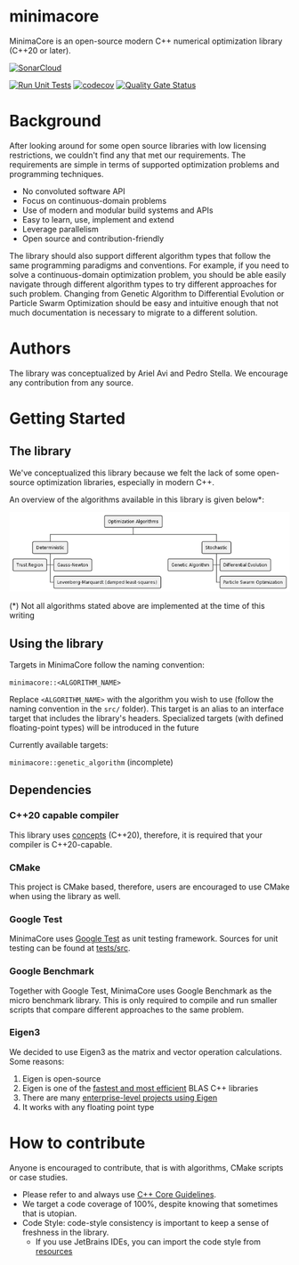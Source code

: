 # minimacore

MinimaCore is an open-source modern C++ numerical optimization library (C++20 or later).

[![SonarCloud](https://sonarcloud.io/images/project_badges/sonarcloud-black.svg)](https://sonarcloud.io/summary/new_code?id=ariel-avi_minimacore)

[![Run Unit Tests](https://github.com/ariel-avi/minimacore/actions/workflows/tests.yml/badge.svg)](https://github.com/ariel-avi/minimacore/actions/workflows/tests.yml)
[![codecov](https://codecov.io/gh/ariel-avi/minimacore/graph/badge.svg?token=NGQBJPUWMB)](https://codecov.io/gh/ariel-avi/minimacore)
[![Quality Gate Status](https://sonarcloud.io/api/project_badges/measure?project=ariel-avi_minimacore&metric=alert_status)](https://sonarcloud.io/summary/new_code?id=ariel-avi_minimacore)

# Background

After looking around for some open source libraries with low licensing restrictions, we couldn't find any that met our requirements. The
requirements are simple in terms of supported optimization problems and programming techniques.

- No convoluted software API
- Focus on continuous-domain problems
- Use of modern and modular build systems and APIs
- Easy to learn, use, implement and extend
- Leverage parallelism
- Open source and contribution-friendly

The library should also support different algorithm types that follow the same programming paradigms and conventions. For example, if you
need to solve a continuous-domain optimization problem, you should be able easily navigate through different algorithm types to try 
different approaches for such problem. Changing from Genetic Algorithm to Differential Evolution or Particle Swarm Optimization should be
easy and intuitive enough that not much documentation is necessary to migrate to a different solution.

# Authors

The library was conceptualized by Ariel Avi and Pedro Stella. We encourage any contribution from any source.

# Getting Started

## The library

We've conceptualized this library because we felt the lack of some open-source optimization libraries, especially in
modern C++.

An overview of the algorithms available in this library is given below*:

![](resources/algorithms_organogram.png)

(*) Not all algorithms stated above are implemented at the time of this writing

## Using the library

Targets in MinimaCore follow the naming convention:

`minimacore::<ALGORITHM_NAME>`

Replace `<ALGORITHM_NAME>` with the algorithm you wish to use (follow the naming convention in the `src/` folder). This
target is an alias to an interface target that includes the library's headers. Specialized targets (with defined
floating-point types) will be introduced in the future

Currently available targets:

`minimacore::genetic_algorithm` (incomplete)

## Dependencies

### C++20 capable compiler

This library uses [concepts](https://en.cppreference.com/w/cpp/language/constraints) (C++20), therefore, it is required
that your compiler is C++20-capable.

### CMake

This project is CMake based, therefore, users are encouraged to use CMake when using the library as well.

### Google Test

MinimaCore uses [Google Test](https://github.com/google/googletest) as unit testing framework. Sources for unit testing
can be found at [tests/src](tests/src).

### Google Benchmark

Together with Google Test, MinimaCore uses Google Benchmark as the micro benchmark library. This is only required to
compile and run smaller scripts that compare different approaches to the same problem.

### Eigen3

We decided to use Eigen3 as the matrix and vector operation calculations. Some reasons:

1. Eigen is open-source
2. Eigen is one of the [fastest and most efficient](https://eigen.tuxfamily.org/index.php?title=Benchmark) BLAS C++
   libraries
3. There are many
   [enterprise-level projects using Eigen](https://eigen.tuxfamily.org/index.php?title=Main_Page#Projects_using_Eigen)
4. It works with any floating point type

# How to contribute

Anyone is encouraged to contribute, that is with algorithms, CMake scripts or case studies.

- Please refer to and always use [C++ Core Guidelines](https://isocpp.github.io/CppCoreGuidelines/CppCoreGuidelines).
- We target a code coverage of 100%, despite knowing that sometimes that is utopian.
- Code Style: code-style consistency is important to keep a sense of freshness in the library.
    - If you use JetBrains IDEs, you can import the code style from [resources](resources/minimacore-code-style.xml)